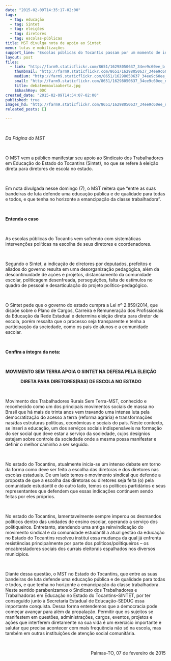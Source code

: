 ```yaml
---
date: "2015-02-09T14:35:17-02:00"
tags:
  - tag: educação
  - tag: Sintet
  - tag: eleições
  - tag: diretores
  - tag: escolas-públicas
title: MST divulga nota de apoio ao Sintet
menu: lutas e mobilizações
support_line: "Escolas públicas do Tocantis passam por um momento de ingerência política, com intervenção dos políticos locais da região"
layout: post
files:
  - link: "http://farm9.staticflickr.com/8651/16298050637_34ee9c60ee_b.jpg"
    thumbnail: "http://farm9.staticflickr.com/8651/16298050637_34ee9c60ee_t.jpg"
    medium: "http://farm9.staticflickr.com/8651/16298050637_34ee9c60ee_z.jpg"
    small: "http://farm9.staticflickr.com/8651/16298050637_34ee9c60ee_n.jpg"
    title: debateemaulaaberta.jpg
    $$hashKey: 0DC
created_date: "2015-02-09T14:54:07-02:00"
published: true
images_hd: "http://farm9.staticflickr.com/8651/16298050637_34ee9c60ee_n.jpg"
releated_posts: []

---
```

<p>&nbsp;</p>

<p><em>Da P&aacute;gina do MST</em></p>

<p>&nbsp;</p>

<p>O MST vem a p&uacute;blico manifestar seu apoio ao Sindicato dos Trabalhadores em Educa&ccedil;&atilde;o do Estado do Tocantins (Sintet), no que se refere &agrave; elei&ccedil;&atilde;o direta para diretores de escola no estado.</p>

<p>&nbsp;</p>

<p>Em nota divulgada nesse domingo (7),&nbsp;o MST reitera&nbsp;que &ldquo;entre as suas bandeiras de luta defende uma educa&ccedil;&atilde;o p&uacute;blica e de qualidade para todas e todos, e que tenha no horizonte a emancipa&ccedil;&atilde;o da classe trabalhadora&rdquo;.</p>

<p>&nbsp;</p>

<p><strong>Entenda o caso</strong></p>

<p>&nbsp;</p>

<p>As escolas p&uacute;blicas do Tocantis vem sofrendo com sistem&aacute;ticas interven&ccedil;&otilde;es pol&iacute;ticas na escolha de seus diretores e coordenadores.</p>

<p>&nbsp;</p>

<p>Segundo o Sintet, a indica&ccedil;&atilde;o de diretores por deputados, prefeitos e aliados do governo resulta em uma&nbsp;desorganiza&ccedil;&atilde;o pedag&oacute;gica, al&eacute;m da descontinuidade de a&ccedil;&otilde;es e projetos, distanciamento da comunidade escolar, politicagem desenfreada, persegui&ccedil;&otilde;es, falta de est&iacute;mulos no quadro de pessoal e desarticula&ccedil;&atilde;o do projeto pol&iacute;tico-pedag&oacute;gico.</p>

<p>&nbsp;</p>

<p>O Sintet pede que o governo do estado cumpra a Lei n&ordm; 2.859/2014, que disp&otilde;e sobre o Plano de Cargos, Carreira e Remunera&ccedil;&atilde;o dos Profissionais da Educa&ccedil;&atilde;o da Rede Estadual e determina elei&ccedil;&atilde;o direta para diretor de escola, por&eacute;m ressalta que o processo seja transparente e tenha a participa&ccedil;&atilde;o da sociedade, como os pais de alunos e a comunidade escolar.</p>

<p>&nbsp;</p>

<p><strong>Confira a &iacute;ntegra da nota:</strong></p>

<p>&nbsp;</p>

<p align="center" style="margin-left:-21.3pt;"><strong>MOVIMENTO SEM TERRA APOIA O SINTET NA DEFESA PELA ELEI&Ccedil;&Atilde;O</strong></p>

<p align="center" style="margin-left:-21.3pt;"><strong>DIRETA PARA DIRETORES(RAS) DE ESCOLA NO ESTADO</strong></p>

<p style="margin-left:-21.3pt;">&nbsp;</p>

<p>Movimento dos Trabalhadores Rurais Sem Terra-MST, conhecido e reconhecido como um dos principais movimentos sociais de massa no Brasil que h&aacute; mais de trinta anos vem travando uma intensa luta pela democratiza&ccedil;&atilde;o do acesso a terra (reforma agr&aacute;ria) e transforma&ccedil;&otilde;es nas/das estruturas politicas, econ&ocirc;micas e sociais do pa&iacute;s. Neste contexto, se inseri a educa&ccedil;&atilde;o, um dos servi&ccedil;os sociais indispens&aacute;veis na forma&ccedil;&atilde;o do ser social que deve estar a servi&ccedil;o da sociedade, cujos des&iacute;gnios estejam sobre controle da sociedade onde a mesma possa manifestar e definir o melhor caminho a ser seguido.</p>

<p>&nbsp;</p>

<p>No estado do Tocantins, atualmente inicia-se um intenso debate em torno da forma como deve ser feito a escolha das diretoras e dos diretores nas escolas estaduais. De um lado temos o movimento sindical que defende a proposta de que a escolha das diretoras ou diretores seja feita (o) pela comunidade estudantil e do outro lado, temos os pol&iacute;ticos partid&aacute;rios e seus representantes que defendem que essas indica&ccedil;&otilde;es continuem sendo feitas por eles pr&oacute;prios.</p>

<p>&nbsp;</p>

<p>No estado do Tocantins, lamentavelmente sempre imperou os desmandos pol&iacute;ticos dentro das unidades de ensino escolar, operando a servi&ccedil;o dos politiqueiros. Entretanto, atendendo uma antiga reinvindica&ccedil;&atilde;o do movimento sindical e da comunidade estudantil a atual gest&atilde;o da educa&ccedil;&atilde;o no Estado do Tocantins resolveu institui essa mudan&ccedil;a da qual j&aacute; enfrenta resist&ecirc;ncias principalmente por parte dos politicos/politiqueiros &ndash; os encabrestadores sociais dos currais eleitorais espalhados nos diversos munic&iacute;pios.</p>

<p>&nbsp;</p>

<p>Diante dessa quest&atilde;o, o MST no Estado do Tocantins, que entre as suas bandeiras de luta defende uma educa&ccedil;&atilde;o p&uacute;blica e de qualidade para todas e todos, e que tenha no horizonte a emancipa&ccedil;&atilde;o da classe trabalhadora. Neste sentido parabenizamos o Sindicato dos Trabalhadores e Trabalhadoras em Educa&ccedil;&atilde;o no Estado do Tocantins&ndash;SINTET, por ter conseguido junto &agrave; Secretaria Estadual de Educa&ccedil;&atilde;o-SEDUC essa importante conquista. Dessa forma entendemos que a democracia pode come&ccedil;ar avan&ccedil;ar para al&eacute;m da propala&ccedil;&atilde;o. Permitir que os sujeitos se manifestem em quest&otilde;es, administra&ccedil;&otilde;es, cargos, eventos, projetos e a&ccedil;&otilde;es que interferem diretamente na sua vida &eacute; um exerc&iacute;cio importante e salutar que precisa acontecer com mais frequ&ecirc;ncia n&atilde;o s&oacute; na escola, mas tamb&eacute;m em outras institui&ccedil;&otilde;es de aten&ccedil;&atilde;o social comunit&aacute;ria.</p>

<p>&nbsp;</p>

<p style="text-align: right;">Palmas-TO, 07 de fevereiro de 2015</p>

<p>&nbsp;</p>

<p><br />
<br />
&nbsp;</p>
